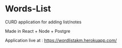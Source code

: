 # Words-List
CURD application for adding list/notes 

Made in React + Node + Postgre

Application live at : https://wordlistakm.herokuapp.com/
